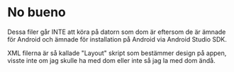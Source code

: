# No bueno 


Dessa filer går INTE att köra på datorn som dom är eftersom de är ämnade för Android
och ämnade för installation på Android via Android Studio SDK.

XML filerna är så kallade "Layout" skript som bestämmer design  på appen, visste inte om jag skulle 
ha med dom eller inte så jag la med dom ändå.
